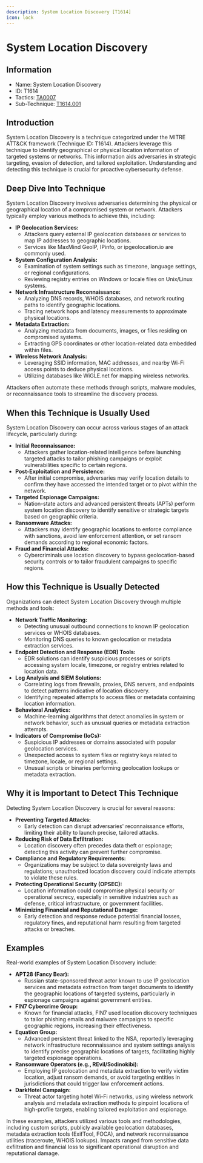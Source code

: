 ```yaml
---
description: System Location Discovery [T1614]
icon: lock
---
```


# System Location Discovery

## Information

- Name: System Location Discovery
- ID: T1614
- Tactics: [TA0007](../TA0007/TA0007.md)
- Sub-Technique: [T1614.001](T1614.001.md)

## Introduction

System Location Discovery is a technique categorized under the MITRE ATT\&CK framework (Technique ID: T1614). Attackers leverage this technique to identify geographical or physical location information of targeted systems or networks. This information aids adversaries in strategic targeting, evasion of detection, and tailored exploitation. Understanding and detecting this technique is crucial for proactive cybersecurity defense.

## Deep Dive Into Technique

System Location Discovery involves adversaries determining the physical or geographical location of a compromised system or network. Attackers typically employ various methods to achieve this, including:

- **IP Geolocation Services:**
  - Attackers query external IP geolocation databases or services to map IP addresses to geographic locations.
  - Services like MaxMind GeoIP, IPinfo, or ipgeolocation.io are commonly used.
- **System Configuration Analysis:**
  - Examination of system settings such as timezone, language settings, or regional configurations.
  - Reviewing registry entries on Windows or locale files on Unix/Linux systems.
- **Network Infrastructure Reconnaissance:**
  - Analyzing DNS records, WHOIS databases, and network routing paths to identify geographic locations.
  - Tracing network hops and latency measurements to approximate physical locations.
- **Metadata Extraction:**
  - Analyzing metadata from documents, images, or files residing on compromised systems.
  - Extracting GPS coordinates or other location-related data embedded within files.
- **Wireless Network Analysis:**
  - Leveraging SSID information, MAC addresses, and nearby Wi-Fi access points to deduce physical locations.
  - Utilizing databases like WiGLE.net for mapping wireless networks.

Attackers often automate these methods through scripts, malware modules, or reconnaissance tools to streamline the discovery process.

## When this Technique is Usually Used

System Location Discovery can occur across various stages of an attack lifecycle, particularly during:

- **Initial Reconnaissance:**
  - Attackers gather location-related intelligence before launching targeted attacks to tailor phishing campaigns or exploit vulnerabilities specific to certain regions.
- **Post-Exploitation and Persistence:**
  - After initial compromise, adversaries may verify location details to confirm they have accessed the intended target or to pivot within the network.
- **Targeted Espionage Campaigns:**
  - Nation-state actors and advanced persistent threats (APTs) perform system location discovery to identify sensitive or strategic targets based on geographic criteria.
- **Ransomware Attacks:**
  - Attackers may identify geographic locations to enforce compliance with sanctions, avoid law enforcement attention, or set ransom demands according to regional economic factors.
- **Fraud and Financial Attacks:**
  - Cybercriminals use location discovery to bypass geolocation-based security controls or to tailor fraudulent campaigns to specific regions.

## How this Technique is Usually Detected

Organizations can detect System Location Discovery through multiple methods and tools:

- **Network Traffic Monitoring:**
  - Detecting unusual outbound connections to known IP geolocation services or WHOIS databases.
  - Monitoring DNS queries to known geolocation or metadata extraction services.
- **Endpoint Detection and Response (EDR) Tools:**
  - EDR solutions can identify suspicious processes or scripts accessing system locale, timezone, or registry entries related to location data.
- **Log Analysis and SIEM Solutions:**
  - Correlating logs from firewalls, proxies, DNS servers, and endpoints to detect patterns indicative of location discovery.
  - Identifying repeated attempts to access files or metadata containing location information.
- **Behavioral Analytics:**
  - Machine-learning algorithms that detect anomalies in system or network behavior, such as unusual queries or metadata extraction attempts.
- **Indicators of Compromise (IoCs):**
  - Suspicious IP addresses or domains associated with popular geolocation services.
  - Unexpected access to system files or registry keys related to timezone, locale, or regional settings.
  - Unusual scripts or binaries performing geolocation lookups or metadata extraction.

## Why it is Important to Detect This Technique

Detecting System Location Discovery is crucial for several reasons:

- **Preventing Targeted Attacks:**
  - Early detection can disrupt adversaries' reconnaissance efforts, limiting their ability to launch precise, tailored attacks.
- **Reducing Risk of Data Exfiltration:**
  - Location discovery often precedes data theft or espionage; detecting this activity can prevent further compromise.
- **Compliance and Regulatory Requirements:**
  - Organizations may be subject to data sovereignty laws and regulations; unauthorized location discovery could indicate attempts to violate these rules.
- **Protecting Operational Security (OPSEC):**
  - Location information could compromise physical security or operational secrecy, especially in sensitive industries such as defense, critical infrastructure, or government facilities.
- **Minimizing Financial and Reputational Damage:**
  - Early detection and response reduce potential financial losses, regulatory fines, and reputational harm resulting from targeted attacks or breaches.

## Examples

Real-world examples of System Location Discovery include:

- **APT28 (Fancy Bear):**
  - Russian state-sponsored threat actor known to use IP geolocation services and metadata extraction from target documents to identify the geographic locations of targeted systems, particularly in espionage campaigns against government entities.
- **FIN7 Cybercrime Group:**
  - Known for financial attacks, FIN7 used location discovery techniques to tailor phishing emails and malware campaigns to specific geographic regions, increasing their effectiveness.
- **Equation Group:**
  - Advanced persistent threat linked to the NSA, reportedly leveraging network infrastructure reconnaissance and system settings analysis to identify precise geographic locations of targets, facilitating highly targeted espionage operations.
- **Ransomware Operators (e.g., REvil/Sodinokibi):**
  - Employing IP geolocation and metadata extraction to verify victim location, adjust ransom demands, or avoid targeting entities in jurisdictions that could trigger law enforcement actions.
- **DarkHotel Campaign:**
  - Threat actor targeting hotel Wi-Fi networks, using wireless network analysis and metadata extraction methods to pinpoint locations of high-profile targets, enabling tailored exploitation and espionage.

In these examples, attackers utilized various tools and methodologies, including custom scripts, publicly available geolocation databases, metadata extraction tools (ExifTool, FOCA), and network reconnaissance utilities (traceroute, WHOIS lookups). Impacts ranged from sensitive data exfiltration and financial loss to significant operational disruption and reputational damage.

